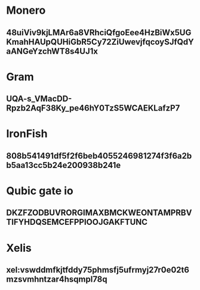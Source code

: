 # Monero
## 48uiViv9kjLMAr6a8VRhciQfgoEee4HzBiWx5UGKmahHAUpQUHiGbR5Cy72ZiUwevjfqcoySJfQdYaANGeYzchWT8s4UJ1x
# Gram
## UQA-s_VMacDD-Rpzb2AqF38Ky_pe46hY0TzS5WCAEKLafzP7
# IronFish
## 808b541491df5f2f6beb4055246981274f3f6a2bb5aa13cc5b24e200938b241e
# Qubic gate io
## DKZFZODBUVRORGIMAXBMCKWEONTAMPRBVTIFYHDQSEMCEFPPIOOJGAKFTUNC
# Xelis
## xel:vswddmfkjtfddy75phmsfj5ufrmyj27r0e02t6mzsvmhntzar4hsqmpl78q
